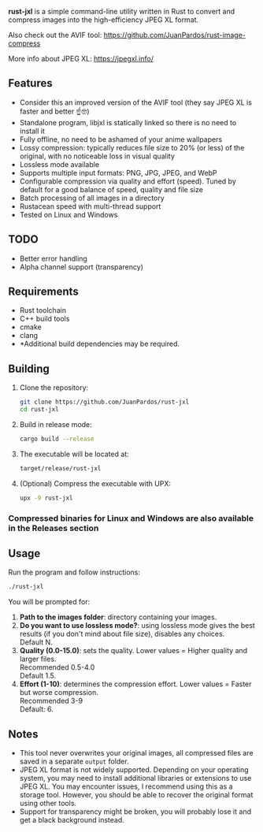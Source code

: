 **rust-jxl** is a simple command-line utility written in Rust to convert and compress images into the high-efficiency JPEG XL format.

Also check out the AVIF tool: https://github.com/JuanPardos/rust-image-compress

More info about JPEG XL: https://jpegxl.info/

## Features

- Consider this an improved version of the AVIF tool (they say JPEG XL is faster and better ☝🤓)
- Standalone program, libjxl is statically linked so there is no need to install it
- Fully offline, no need to be ashamed of your anime wallpapers
- Lossy compression: typically reduces file size to 20% (or less) of the original, with no noticeable loss in visual quality
- Lossless mode available
- Supports multiple input formats: PNG, JPG, JPEG, and WebP
- Configurable compression via quality and effort (speed). Tuned by default for a good balance of speed, quality and file size
- Batch processing of all images in a directory
- Rustacean speed with multi-thread support
- Tested on Linux and Windows

## TODO

- Better error handling
- Alpha channel support (transparency)

## Requirements

- Rust toolchain
- C++ build tools
- cmake
- clang
- *Additional build dependencies may be required. 

## Building

1. Clone the repository:
   ```bash
   git clone https://github.com/JuanPardos/rust-jxl
   cd rust-jxl
   ```

2. Build in release mode:
   ```bash
   cargo build --release
   ```

3. The executable will be located at:
   ```bash
   target/release/rust-jxl
   ```

4. (Optional) Compress the executable with UPX:
   ```bash
   upx -9 rust-jxl
   ```

### Compressed binaries for Linux and Windows are also available in the Releases section

## Usage

Run the program and follow instructions:

```bash
./rust-jxl
```

You will be prompted for:

1. **Path to the images folder**: directory containing your images.
2. **Do you want to use lossless mode?**: using lossless mode gives the best results (if you don't mind about file size), disables any choices.  
Default N.
3. **Quality (0.0-15.0)**: sets the quality. Lower values = Higher quality and larger files.  
Recommended 0.5-4.0  
Default 1.5.
4. **Effort (1-10)**: determines the compression effort. Lower values = Faster but worse compression.  
Recommended 3-9  
Default: 6.

## Notes

- This tool never overwrites your original images, all compressed files are saved in a separate `output` folder.  
- JPEG XL format is not widely supported. Depending on your operating system, you may need to install additional libraries or extensions to use JPEG XL. You may encounter issues, I recommend using this as a storage tool. However, you should be able to recover the original format using other tools.
- Support for transparency might be broken, you will probably lose it and get a black background instead.


